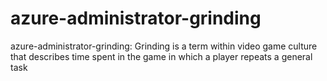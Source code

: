 # azure-administrator-grinding
azure-administrator-grinding: Grinding is a term within video game culture that describes time spent in the game in which a player repeats a general task
